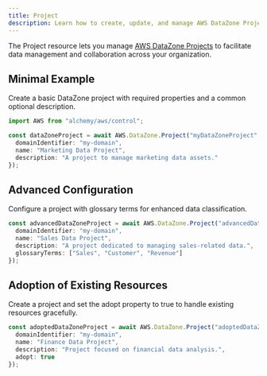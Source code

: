 ```yaml
---
title: Project
description: Learn how to create, update, and manage AWS DataZone Projects using Alchemy Cloud Control.
---
```



The Project resource lets you manage [AWS DataZone Projects](https://docs.aws.amazon.com/datazone/latest/userguide/) to facilitate data management and collaboration across your organization.

## Minimal Example

Create a basic DataZone project with required properties and a common optional description.

```ts
import AWS from "alchemy/aws/control";

const dataZoneProject = await AWS.DataZone.Project("myDataZoneProject", {
  domainIdentifier: "my-domain",
  name: "Marketing Data Project",
  description: "A project to manage marketing data assets."
});
```

## Advanced Configuration

Configure a project with glossary terms for enhanced data classification.

```ts
const advancedDataZoneProject = await AWS.DataZone.Project("advancedDataZoneProject", {
  domainIdentifier: "my-domain",
  name: "Sales Data Project",
  description: "A project dedicated to managing sales-related data.",
  glossaryTerms: ["Sales", "Customer", "Revenue"]
});
```

## Adoption of Existing Resources

Create a project and set the adopt property to true to handle existing resources gracefully.

```ts
const adoptedDataZoneProject = await AWS.DataZone.Project("adoptedDataZoneProject", {
  domainIdentifier: "my-domain",
  name: "Finance Data Project",
  description: "Project focused on financial data analysis.",
  adopt: true
});
```
